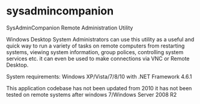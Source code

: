 # sysadmincompanion

SysAdminCompanion Remote Administration Utility

Windows Desktop System Administrators can use this utility as a useful and quick way to run a variety of tasks on remote computers from restarting systems, viewing system information, group polices, controlling system services etc.  it can even be used to make connections via VNC or Remote Desktop.

System requirements: Windows XP/Vista/7/8/10 with .NET Framework 4.6.1

This application codebase has not been updated from 2010 it has not been tested on remote systems after windows 7/Windows Server 2008 R2
